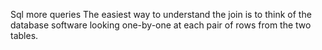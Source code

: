 Sql more queries
The easiest way to understand the join is to think of the database software looking one-by-one at each pair of rows from the two tables.

